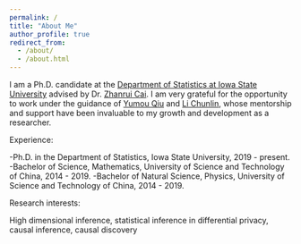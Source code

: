 ```yaml
---
permalink: /
title: "About Me"
author_profile: true
redirect_from: 
  - /about/
  - /about.html
---
```


I am a Ph.D. candidate at the [Department of Statistics at Iowa State University](https://www.stat.iastate.edu/) advised by Dr. [Zhanrui Cai](https://zhanruicai.github.io/). I am very grateful for the opportunity to work under the guidance of [Yumou Qiu](https://yumou.org/) and [Li Chunlin](https://faculty.sites.iastate.edu/chunlin/), whose mentorship and support have been invaluable to my growth and development as a researcher.

Experience:

-Ph.D. in the Department of Statistics, Iowa State University, 2019 - present.
-Bachelor of Science, Mathematics, University of Science and Technology of China, 2014 - 2019.
-Bachelor of Natural Science, Physics, University of Science and Technology of China, 2014 - 2019.

Research interests:

High dimensional inference, statistical inference in differential privacy, causal inference, causal discovery
